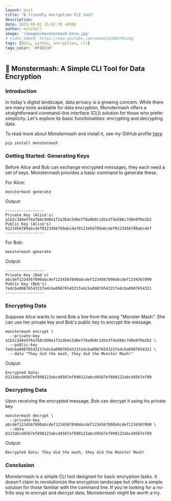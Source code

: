 ```yaml
---
layout: post
title: "A friendly encryption CLI tool"
description:
date: 2023-09-01 15:01:35 +0300
author: mitchell
image: '/images/monstermash-hero.jpg'
# video_embed: https://www.youtube.com/embed/62bWUYRxi8g
tags: [NaCL, python, encryption, cli]
tags_color: '#F08238'
---
```


## 🧟 Monstermash: A Simple CLI Tool for Data Encryption

### Introduction

In today's digital landscape, data privacy is a growing concern. While there are many tools available for data encryption,
Monstermash offers a straightforward command-line interface (CLI) solution for those who prefer simplicity. 
Let's explore its basic functionalities: encrypting and decrypting data.

To read more about Monstermash and install it, see my GitHub profile [here](https://github.com/mitchelllisle/monstermash)

`pip install monstermash`

### Getting Started: Generating Keys

Before Alice and Bob can exchange encrypted messages, they each need a set of keys. Monstermash provides a basic command
to generate these.

For Alice:

```shell
monstermash generate
```

Output:

```text
-----------------
Private Key (Alice's)
a1b2c3d4e5f6a7b8c9d0e1f2a3b4c5d6e7f8a9b0c1d2e3f4a5b6c7d8e9f0a1b2
Public Key (Alice's)
0123456789abcdef0123456789abcdef0123456789abcdef0123456789abcdef
-----------------
```

For Bob:

```shell
monstermash generate
```

Output:

```text
-----------------
Private Key (Bob's)
abcdef1234567890abcdef1234567890abcdef1234567890abcdef1234567890
Public Key (Bob's)
fedcba0987654321fedcba0987654321fedcba0987654321fedcba0987654321
-----------------
```

### Encrypting Data

Suppose Alice wants to send Bob a line from the song "Monster Mash". She can use her private key and Bob's public key to
encrypt the message.

```shell
monstermash encrypt \
  --private-key a1b2c3d4e5f6a7b8c9d0e1f2a3b4c5d6e7f8a9b0c1d2e3f4a5b6c7d8e9f0a1b2 \
  --public-key fedcba0987654321fedcba0987654321fedcba0987654321fedcba0987654321 \
  --data "They did the mash, they did the Monster Mash!"
```

Output:

```text
Encrypted Data: 0123abcd4567ef890123abcd4567ef890123abcd4567ef890123abcd4567ef89
```

### Decrypting Data

Upon receiving the encrypted message, Bob can decrypt it using his private key.

```shell
monstermash decrypt \
  --private-key abcdef1234567890abcdef1234567890abcdef1234567890abcdef1234567890 \
  --data 0123abcd4567ef890123abcd4567ef890123abcd4567ef890123abcd4567ef89
```

Output:

```text
Decrypted Data: They did the mash, they did the Monster Mash!
```

### Conclusion

Monstermash is a simple CLI tool designed for basic encryption tasks. It doesn't claim to revolutionize the encryption 
landscape but offers a simple solution for those familiar with the command line. If you're looking for a no-frills way 
to encrypt and decrypt data, Monstermash might be worth a try.